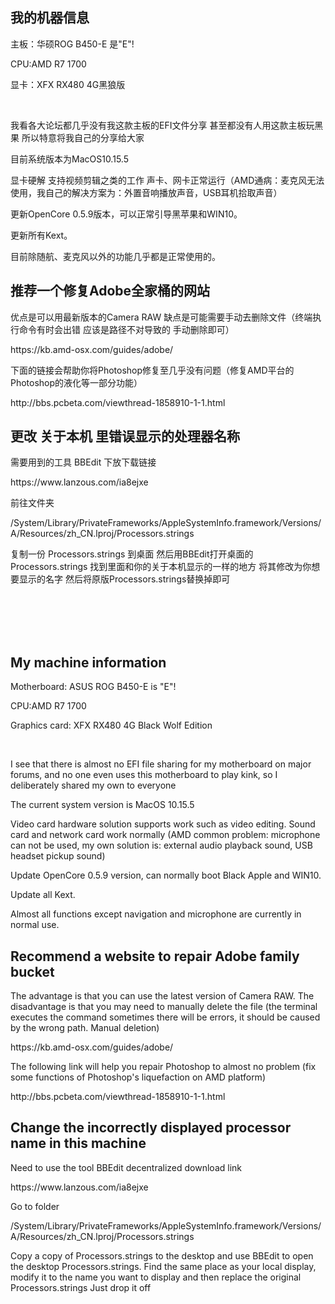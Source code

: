 <h2>我的机器信息</h2>
<p>主板：华硕ROG B450-E 是"E"!</p>
<p>CPU:AMD R7 1700</p>
<p>显卡：XFX RX480 4G黑狼版</p><br>
<p>我看各大论坛都几乎没有我这款主板的EFI文件分享 甚至都没有人用这款主板玩黑果 所以特意将我自己的分享给大家</p>
<p>目前系统版本为MacOS10.15.5</p>
<p>显卡硬解 支持视频剪辑之类的工作  声卡、网卡正常运行（AMD通病：麦克风无法使用，我自己的解决方案为：外置音响播放声音，USB耳机拾取声音）</p>
<p>更新OpenCore 0.5.9版本，可以正常引导黑苹果和WIN10。</p>
<p>更新所有Kext。</p>
<p>目前除随航、麦克风以外的功能几乎都是正常使用的。</p>
<h2>推荐一个修复Adobe全家桶的网站</h2>
<p>优点是可以用最新版本的Camera RAW 缺点是可能需要手动去删除文件（终端执行命令有时会出错 应该是路径不对导致的 手动删除即可）</p>
<p>https://kb.amd-osx.com/guides/adobe/</p>
<p>下面的链接会帮助你将Photoshop修复至几乎没有问题（修复AMD平台的Photoshop的液化等一部分功能）</p>
<p>http://bbs.pcbeta.com/viewthread-1858910-1-1.html</p>
<h2>更改 关于本机 里错误显示的处理器名称</h2>
<p>需要用到的工具 BBEdit  下放下载链接</p>
<p>https://www.lanzous.com/ia8ejxe</p>
<p>前往文件夹</p>
<p>/System/Library/PrivateFrameworks/AppleSystemInfo.framework/Versions/A/Resources/zh_CN.lproj/Processors.strings</p>
<p>复制一份  Processors.strings  到桌面  然后用BBEdit打开桌面的Processors.strings 找到里面和你的关于本机显示的一样的地方 将其修改为你想要显示的名字 然后将原版Processors.strings替换掉即可</p>
<br>
<br>
<br>
<br>
<h2>My machine information</h2>
<p>Motherboard: ASUS ROG B450-E is "E"!</p>
<p>CPU:AMD R7 1700</p>
<p>Graphics card: XFX RX480 4G Black Wolf Edition</p><br>
<p>I see that there is almost no EFI file sharing for my motherboard on major forums, and no one even uses this motherboard to play kink, so I deliberately shared my own to everyone</p>
<p>The current system version is MacOS 10.15.5</p>
<p>Video card hardware solution supports work such as video editing. Sound card and network card work normally (AMD common problem: microphone can not be used, my own solution is: external audio playback sound, USB headset pickup sound)</p>
<p>Update OpenCore 0.5.9 version, can normally boot Black Apple and WIN10. </p>
<p>Update all Kext. </p>
<p>Almost all functions except navigation and microphone are currently in normal use. </p>
<h2>Recommend a website to repair Adobe family bucket</h2>
<p>The advantage is that you can use the latest version of Camera RAW. The disadvantage is that you may need to manually delete the file (the terminal executes the command sometimes there will be errors, it should be caused by the wrong path. Manual deletion)</p>
<p>https://kb.amd-osx.com/guides/adobe/</p>
<p>The following link will help you repair Photoshop to almost no problem (fix some functions of Photoshop's liquefaction on AMD platform)</p>
<p>http://bbs.pcbeta.com/viewthread-1858910-1-1.html</p>
<h2>Change the incorrectly displayed processor name in this machine</h2>
<p>Need to use the tool BBEdit decentralized download link</p>
<p>https://www.lanzous.com/ia8ejxe</p>
<p>Go to folder</p>
<p>/System/Library/PrivateFrameworks/AppleSystemInfo.framework/Versions/A/Resources/zh_CN.lproj/Processors.strings</p>
<p>Copy a copy of Processors.strings to the desktop and use BBEdit to open the desktop Processors.strings. Find the same place as your local display, modify it to the name you want to display and then replace the original Processors.strings Just drop it off</p>
